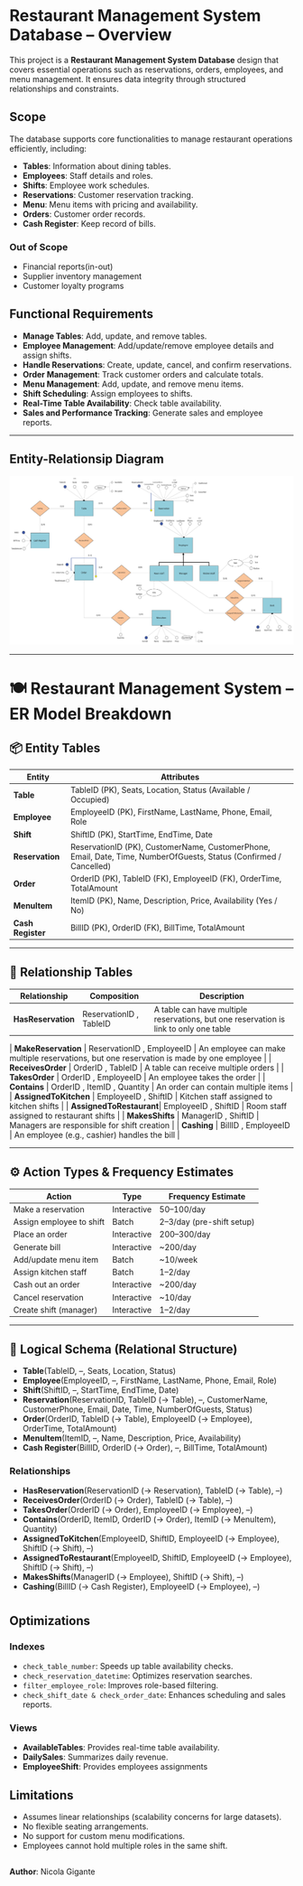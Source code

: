# Restaurant Management System Database – Overview

This project is a **Restaurant Management System Database** design that covers essential operations such as reservations, orders, employees, and menu management. It ensures data integrity through structured relationships and constraints.

## Scope

The database supports core functionalities to manage restaurant operations efficiently, including:

- **Tables**: Information about dining tables.
- **Employees**: Staff details and roles.
- **Shifts**: Employee work schedules.
- **Reservations**: Customer reservation tracking.
- **Menu**: Menu items with pricing and availability.
- **Orders**: Customer order records.
- **Cash Register**: Keep record of bills.

### Out of Scope

- Financial reports(in-out)
- Supplier inventory management
- Customer loyalty programs

## Functional Requirements

- **Manage Tables**: Add, update, and remove tables.
- **Employee Management**: Add/update/remove employee details and assign shifts.
- **Handle Reservations**: Create, update, cancel, and confirm reservations.
- **Order Management**: Track customer orders and calculate totals.
- **Menu Management**: Add, update, and remove menu items.
- **Shift Scheduling**: Assign employees to shifts.
- **Real-Time Table Availability**: Check table availability.
- **Sales and Performance Tracking**: Generate sales and employee reports.

---



## Entity-Relationsip Diagram


![Entity-Relationsip Diagram](ER_RMDB.jpeg)

---
# 🍽️ Restaurant Management System – ER Model Breakdown

## 📦 Entity Tables

| Entity       | Attributes                                                                 |
|--------------|----------------------------------------------------------------------------|
| **Table**        | TableID (PK), Seats, Location, Status (Available / Occupied)               |
| **Employee**     | EmployeeID (PK), FirstName, LastName, Phone, Email, Role                  |
| **Shift**        | ShiftID (PK), StartTime, EndTime, Date                                    |
| **Reservation**  | ReservationID (PK), CustomerName, CustomerPhone, Email, Date, Time, NumberOfGuests, Status (Confirmed / Cancelled) |
| **Order**        | OrderID (PK), TableID (FK), EmployeeID (FK), OrderTime, TotalAmount       |
| **MenuItem**     | ItemID (PK), Name, Description, Price, Availability (Yes / No)            |
| **Cash Register**         | BillID (PK), OrderID (FK), BillTime, TotalAmount                 |

---

## 🔗 Relationship Tables

| Relationship           | Composition                         | Description                                                                |
|------------------------|--------------------------------------------|----------------------------------------------------------------------------|
| **HasReservation**     | ReservationID , TableID            | A table can have multiple reservations, but one reservation is link to only one table

| **MakeReservation**     | ReservationID , EmployeeID            | An employee can make multiple reservations, but one reservation is made by one employee                                      |
| **ReceivesOrder**      | OrderID , TableID                  | A table can receive multiple orders                                        |
| **TakesOrder**         | OrderID , EmployeeID               | An employee takes the order                                                |
| **Contains**           | OrderID , ItemID , Quantity        | An order can contain multiple items                                        |
| **AssignedToKitchen**  | EmployeeID , ShiftID               | Kitchen staff assigned to kitchen shifts                                   |
| **AssignedToRestaurant**| EmployeeID , ShiftID              | Room staff assigned to restaurant shifts                                   |
| **MakesShifts**        | ManagerID , ShiftID                | Managers are responsible for shift creation                                |
| **Cashing**            | BillID , EmployeeID                | An employee (e.g., cashier) handles the bill                               |

---

## ⚙️ Action Types & Frequency Estimates

| Action                     | Type        | Frequency Estimate       |
|----------------------------|-------------|---------------------------|
| Make a reservation         | Interactive | 50–100/day                |
| Assign employee to shift   | Batch       | 2–3/day (pre-shift setup) |
| Place an order             | Interactive | 200–300/day               |
| Generate bill              | Interactive | ~200/day                  |
| Add/update menu item       | Batch       | ~10/week                  |
| Assign kitchen staff       | Batch       | 1–2/day                   |
| Cash out an order          | Interactive | ~200/day                  |
| Cancel reservation         | Interactive | ~10/day                   |
| Create shift (manager)     | Interactive | 1–2/day                   |

---

## 🧱 Logical Schema (Relational Structure)

- **Table**(TableID, –, Seats, Location, Status)
- **Employee**(EmployeeID, –, FirstName, LastName, Phone, Email, Role)
- **Shift**(ShiftID, –, StartTime, EndTime, Date)
- **Reservation**(ReservationID, TableID (→ Table), –, CustomerName, CustomerPhone, Email, Date, Time, NumberOfGuests, Status)
- **Order**(OrderID, TableID (→ Table), EmployeeID (→ Employee), OrderTime, TotalAmount)
- **MenuItem**(ItemID, –, Name, Description, Price, Availability)
- **Cash Register**(BillID, OrderID (→ Order), –, BillTime, TotalAmount)

### Relationships

- **HasReservation**(ReservationID (→ Reservation), TableID (→ Table), –)
- **ReceivesOrder**(OrderID (→ Order), TableID (→ Table), –)
- **TakesOrder**(OrderID (→ Order), EmployeeID (→ Employee), –)
- **Contains**(OrderID, ItemID, OrderID (→ Order), ItemID (→ MenuItem), Quantity)
- **AssignedToKitchen**(EmployeeID, ShiftID, EmployeeID (→ Employee), ShiftID (→ Shift), –)
- **AssignedToRestaurant**(EmployeeID, ShiftID, EmployeeID (→ Employee), ShiftID (→ Shift), –)
- **MakesShifts**(ManagerID (→ Employee), ShiftID (→ Shift), –)
- **Cashing**(BillID (→ Cash Register), EmployeeID (→ Employee), –)



#
## Optimizations

### Indexes

- `check_table_number`: Speeds up table availability checks.
- `check_reservation_datetime`: Optimizes reservation searches.
- `filter_employee_role`: Improves role-based filtering.
- `check_shift_date & check_order_date`: Enhances scheduling and sales reports.

### Views

- **AvailableTables**: Provides real-time table availability.
- **DailySales**: Summarizes daily revenue.
- **EmployeeShift**: Provides employees assignments

## Limitations

- Assumes linear relationships (scalability concerns for large datasets).
- No flexible seating arrangements.
- No support for custom menu modifications.
- Employees cannot hold multiple roles in the same shift.

##

**Author**: Nicola Gigante
